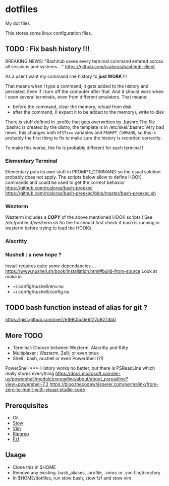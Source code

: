 # dotfiles
My dot files 

This stores some linux configuration files.

## TODO : Fix bash history !!!

BREAKING NEWS: "Bashhub saves every terminal command entered across all sessions and systems ..."
https://github.com/rcaloras/bashhub-client

As a user I want my command line history to __just WORK__ !!!

That means when I type a command, it gets added to the history and persisted.
Even if I turn off the computer after that.
And it should work when I open several terminals, even from different emulators.
That means: 
 - before the command, clear the memory, reload from disk
 - after the command, (I expect it to be added to the memory), write to disk

There is stuff defined in .profile that gets overwritten by .bashrc
The file .bashrc is created by the distro, the template is in /etc/skel/.bashrc
Very bad news, this changes both `HISTxxx` variables and `PROMPT_COMMAND`,
so this is probably the first thing to fix to make sure the history is recorded correctly.

To make this worse, the fix is probably different for each terminal !

### Elementary Terminal
Elementary puts its own stuff in PROMPT_COMMAND so the usual solution probably does not apply.
The scripts below allow to define HOOK commands and could be used to get the correct behavior
https://github.com/rcaloras/bash-preexec
https://github.com/rcaloras/bash-preexec/blob/master/bash-preexec.sh

### Wezterm
Wezterm includes a __COPY__ of the above mentioned HOOK scripts !
See /etc/profile.d/wezterm.sh
So the fix should first check if bash is running in wezterm before trying to load the HOOKs

### Alacritty

### Nushell : a new hope ?
Install requires quite some dependancies ...
https://www.nushell.sh/book/installation.html#build-from-source
Look at moka in
 - ~/.config/nushell/env.nu
 - ~/.config/nushell/config.nu

## TODO bash function instead of alias for git ?
https://gist.github.com/me7/e19805c0e6f27d9273b0



## More TODO
 - Terminal: Choose between Wezterm, Alacritty and Kitty
 - Multiplexer : Wezterm, Zellij or even tmux
 - Shell : bash, nushell or even PowerShell (?!)

PowerShell ***-History works no better, but there is PSReadLine which really stores everything
https://docs.microsoft.com/en-us/powershell/module/psreadline/about/about_psreadline?view=powershell-7.2
https://blog.thecodewhisperer.com/permalink/from-zero-to-nunit-with-visual-studio-code

## Prerequisites
 - Git
 - [Stow](http://brandon.invergo.net/news/2012-05-26-using-gnu-stow-to-manage-your-dotfiles.html)
 - [Vim](https://medium.com/@crashybang/supercharge-vim-with-fzf-and-ripgrep-d4661fc853d2)
 - [Ripgrep](https://github.com/BurntSushi/ripgrep)
 - [Fzf](https://github.com/junegunn/fzf)

## Usage
 - Clone this in $HOME 
 - Remove any existing .bash_aliases, .profile, .vimrc or .vim file/directory
 - In $HOME/dotfiles, run stow bash, stow fzf and stow vim
